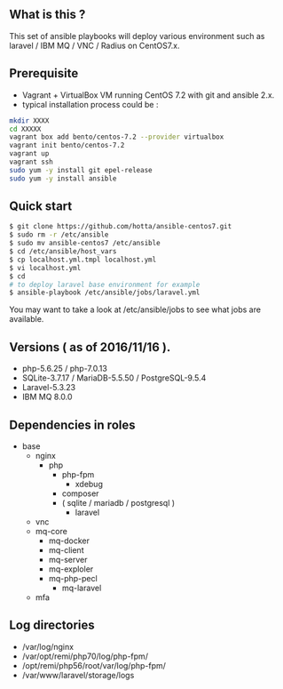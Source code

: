 ## What is this ?

This set of ansible playbooks will deploy various environment such as laravel / IBM MQ / VNC / Radius on CentOS7.x.

## Prerequisite

- Vagrant + VirtualBox VM running CentOS 7.2 with git and ansible 2.x.
- typical installation process could be :

```bash
mkdir XXXX
cd XXXXX
vagrant box add bento/centos-7.2 --provider virtualbox
vagrant init bento/centos-7.2 
vagrant up
vagrant ssh
sudo yum -y install git epel-release
sudo yum -y install ansible
```

## Quick start

```bash
$ git clone https://github.com/hotta/ansible-centos7.git
$ sudo rm -r /etc/ansible
$ sudo mv ansible-centos7 /etc/ansible
$ cd /etc/ansible/host_vars
$ cp localhost.yml.tmpl localhost.yml
$ vi localhost.yml 
$ cd
# to deploy laravel base environment for example
$ ansible-playbook /etc/ansible/jobs/laravel.yml
```

You may want to take a look at /etc/ansible/jobs to see what jobs are
available.

## Versions ( as of 2016/11/16 ).

- php-5.6.25 / php-7.0.13
- SQLite-3.7.17 / MariaDB-5.5.50 / PostgreSQL-9.5.4
- Laravel-5.3.23
- IBM MQ 8.0.0

## Dependencies in roles

- base
  - nginx
    - php
      - php-fpm
        - xdebug
      - composer
      - ( sqlite / mariadb / postgresql )
        - laravel
  - vnc
  - mq-core
    - mq-docker
    - mq-client
    - mq-server
    - mq-exploler
    - mq-php-pecl
      - mq-laravel
  - mfa

## Log directories

- /var/log/nginx
- /var/opt/remi/php70/log/php-fpm/
- /opt/remi/php56/root/var/log/php-fpm/
- /var/www/laravel/storage/logs
